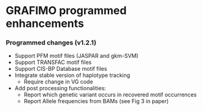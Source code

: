 # GRAFIMO programmed enhancements

### Programmed changes (v1.2.1)

- Support PFM motif files (JASPAR and gkm-SVM)
- Support TRANSFAC motif files
- Support CIS-BP Database motif files
- Integrate stable version of haplotype tracking
    - Require change in VG code
- Add post processing functionalities:
    - Report which genetic variant occurs in recovered motif occurrences
    - Report Allele frequencies from BAMs (see Fig 3 in paper)